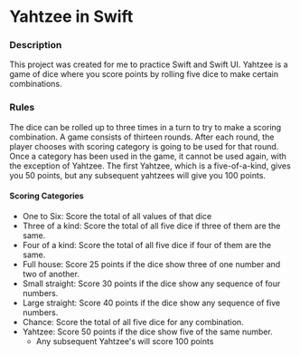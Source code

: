 # Yahtzee in Swift

### Description
This project was created for me to practice Swift and Swift UI. 
Yahtzee is a game of dice where you score points by rolling five dice to make certain combinations.

### Rules

The dice can be rolled up to three times in a turn to try to make a scoring combination.
A game consists of thirteen rounds. After each round, the player chooses with scoring category is going to be used for that round.
Once a category has been used in the game, it cannot be used again, with the exception of Yahtzee.
The first Yahtzee, which is a five-of-a-kind, gives you 50 points, but any subsequent yahtzees will give you 100 points.

#### Scoring Categories

* One to Six: Score the total of all values of that dice
* Three of a kind: Score the total of all five dice if three of them are the same. 
* Four of a kind: Score the total of all five dice if four of them are the same. 
* Full house: Score 25 points if the dice show three of one number and two of another.
* Small straight: Score 30 points if the dice show any sequence of four numbers.
* Large straight: Score 40 points if the dice show any sequence of five numbers.
* Chance: Score the total of all five dice for any combination.
* Yahtzee: Score 50 points if the dice show five of the same number.
  * Any subsequent Yahtzee's will score 100 points   
